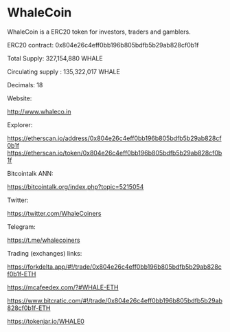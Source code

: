 # WhaleCoin
WhaleCoin is a ERC20 token for investors, traders and gamblers.

ERC20 contract: 0x804e26c4eff0bb196b805bdfb5b29ab828cf0b1f

Total Supply: 327,154,880 WHALE

Circulating supply : 135,322,017 WHALE

Decimals: 18

Website:

http://www.whaleco.in


Explorer:

https://etherscan.io/address/0x804e26c4eff0bb196b805bdfb5b29ab828cf0b1f
https://etherscan.io/token/0x804e26c4eff0bb196b805bdfb5b29ab828cf0b1f


Bitcointalk ANN:

https://bitcointalk.org/index.php?topic=5215054


Twitter:

https://twitter.com/WhaleCoiners


Telegram:

https://t.me/whalecoiners


Trading (exchanges) links:

https://forkdelta.app/#!/trade/0x804e26c4eff0bb196b805bdfb5b29ab828cf0b1f-ETH

https://mcafeedex.com/?#WHALE-ETH

https://www.bitcratic.com/#!/trade/0x804e26c4eff0bb196b805bdfb5b29ab828cf0b1f-ETH

https://tokenjar.io/WHALE0
